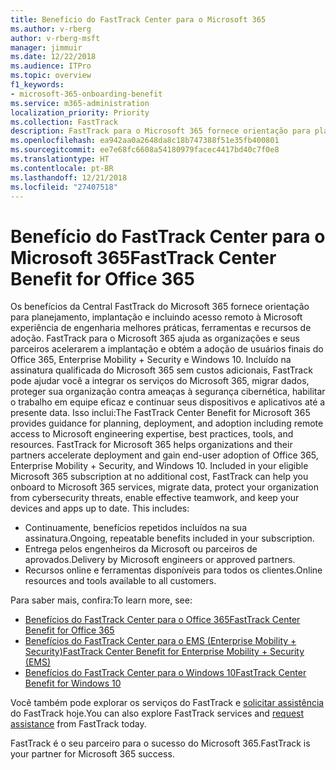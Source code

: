 ```yaml
---
title: Benefício do FastTrack Center para o Microsoft 365
ms.author: v-rberg
author: v-rberg-msft
manager: jimmuir
ms.date: 12/22/2018
ms.audience: ITPro
ms.topic: overview
f1_keywords:
- microsoft-365-onboarding-benefit
ms.service: m365-administration
localization_priority: Priority
ms.collection: FastTrack
description: FastTrack para o Microsoft 365 fornece orientação para planejamento, implantação e incluindo acesso remoto à Microsoft experiência de engenharia, melhores práticas, ferramentas e recursos de adoção. FastTrack para o Microsoft 365 ajuda as organizações e seus parceiros aceleram a implantação e obter a adoção de usuários finais do Office 365, Windows 10 e Enterprise Mobility + Security.
ms.openlocfilehash: ea942aa0a2648da8c18b747388f51e35fb400801
ms.sourcegitcommit: ee7e68fc6608a54180979facec4417bd40c7f0e8
ms.translationtype: HT
ms.contentlocale: pt-BR
ms.lasthandoff: 12/21/2018
ms.locfileid: "27407518"
---
```

# <a name="fasttrack-center-benefit-for-microsoft-365"></a><span data-ttu-id="2413d-104">Benefício do FastTrack Center para o Microsoft 365</span><span class="sxs-lookup"><span data-stu-id="2413d-104">FastTrack Center Benefit for Office 365</span></span>

<span data-ttu-id="2413d-p102">Os benefícios da Central FastTrack do Microsoft 365 fornece orientação para planejamento, implantação e incluindo acesso remoto à Microsoft experiência de engenharia melhores práticas, ferramentas e recursos de adoção. FastTrack para o Microsoft 365 ajuda as organizações e seus parceiros acelerarem a implantação e obtém a adoção de usuários finais do Office 365, Enterprise Mobility + Security e Windows 10. Incluído na assinatura qualificada do Microsoft 365 sem custos adicionais, FastTrack pode ajudar você a integrar os serviços do Microsoft 365, migrar dados, proteger sua organização contra ameaças à segurança cibernética, habilitar o trabalho em equipe eficaz e continuar seus dispositivos e aplicativos até a presente data. Isso inclui:</span><span class="sxs-lookup"><span data-stu-id="2413d-p102">The FastTrack Center Benefit for Microsoft 365 provides guidance for planning, deployment, and adoption including remote access to Microsoft engineering expertise, best practices, tools, and resources. FastTrack for Microsoft 365 helps organizations and their partners accelerate deployment and gain end-user adoption of Office 365, Enterprise Mobility + Security, and Windows 10. Included in your eligible Microsoft 365 subscription at no additional cost, FastTrack can help you onboard to Microsoft 365 services, migrate data, protect your organization from cybersecurity threats, enable effective teamwork, and keep your devices and apps up to date. This includes:</span></span>

- <span data-ttu-id="2413d-109">Continuamente, benefícios repetidos incluídos na sua assinatura.</span><span class="sxs-lookup"><span data-stu-id="2413d-109">Ongoing, repeatable benefits included in your subscription.</span></span>
- <span data-ttu-id="2413d-110">Entrega pelos engenheiros da Microsoft ou parceiros de aprovados.</span><span class="sxs-lookup"><span data-stu-id="2413d-110">Delivery by Microsoft engineers or approved partners.</span></span>
- <span data-ttu-id="2413d-111">Recursos online e ferramentas disponíveis para todos os clientes.</span><span class="sxs-lookup"><span data-stu-id="2413d-111">Online resources and tools available to all customers.</span></span>
  
<span data-ttu-id="2413d-112">Para saber mais, confira:</span><span class="sxs-lookup"><span data-stu-id="2413d-112">To learn more, see:</span></span>

- [<span data-ttu-id="2413d-113">Benefícios do FastTrack Center para o Office 365</span><span class="sxs-lookup"><span data-stu-id="2413d-113">FastTrack Center Benefit for Office 365</span></span>](https://go.microsoft.com/fwlink/?linkid=2044752) 
- [<span data-ttu-id="2413d-114">Benefícios do FastTrack Center para o EMS (Enterprise Mobility + Security)</span><span class="sxs-lookup"><span data-stu-id="2413d-114">FastTrack Center Benefit for Enterprise Mobility + Security (EMS)</span></span>](https://go.microsoft.com/fwlink/?linkid=2005312)
- [<span data-ttu-id="2413d-115">Benefícios do FastTrack Center para o Windows 10</span><span class="sxs-lookup"><span data-stu-id="2413d-115">FastTrack Center Benefit for Windows 10</span></span>](https://go.microsoft.com/fwlink/?linkid=2044661) 

<span data-ttu-id="2413d-116">Você também pode explorar os serviços do FastTrack e [solicitar assistência](https://go.microsoft.com/fwlink/p/?LinkId=2003903) do FastTrack hoje.</span><span class="sxs-lookup"><span data-stu-id="2413d-116">You can also explore FastTrack services and [request assistance](https://go.microsoft.com/fwlink/p/?LinkId=2003903) from FastTrack today.</span></span>

<span data-ttu-id="2413d-117">FastTrack é o seu parceiro para o sucesso do Microsoft 365.</span><span class="sxs-lookup"><span data-stu-id="2413d-117">FastTrack is your partner for Microsoft 365 success.</span></span>
  
  

 